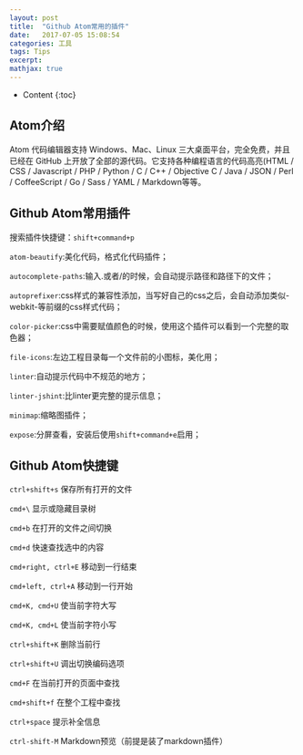 ```yaml
---
layout: post
title:  "Github Atom常用的插件"
date:   2017-07-05 15:08:54
categories: 工具
tags: Tips
excerpt:
mathjax: true
---
```


-   Content
    {:toc}

## Atom介绍

Atom 代码编辑器支持 Windows、Mac、Linux 三大桌面平台，完全免费，并且已经在 GitHub 上开放了全部的源代码。它支持各种编程语言的代码高亮(HTML / CSS / Javascript / PHP / Python / C / C++ / Objective C / Java / JSON / Perl / CoffeeScript / Go / Sass / YAML / Markdown等等。

## Github Atom常用插件

搜索插件快捷键：`shift+command+p`

`atom-beautify`:美化代码，格式化代码插件；

`autocomplete-paths`:输入.或者/的时候，会自动提示路径和路径下的文件；

`autoprefixer`:css样式的兼容性添加，当写好自己的css之后，会自动添加类似-webkit-等前缀的css样式代码；

`color-picker`:css中需要赋值颜色的时候，使用这个插件可以看到一个完整的取色器；

`file-icons`:左边工程目录每一个文件前的小图标，美化用；

`linter`:自动提示代码中不规范的地方；

`linter-jshint`:比linter更完整的提示信息；

`minimap`:缩略图插件；

`expose`:分屏查看，安装后使用`shift+command+e`启用；

## Github Atom快捷键

`ctrl+shift+s` 保存所有打开的文件

`cmd+\` 显示或隐藏目录树

`cmd+b` 在打开的文件之间切换

`cmd+d` 快速查找选中的内容

`cmd+right, ctrl+E` 移动到一行结束

`cmd+left, ctrl+A` 移动到一行开始

`cmd+K, cmd+U` 使当前字符大写

`cmd+K, cmd+L` 使当前字符小写

`ctrl+shift+K` 删除当前行

`ctrl+shift+U` 调出切换编码选项

`cmd+F` 在当前打开的页面中查找

`cmd+shift+f` 在整个工程中查找

`ctrl+space` 提示补全信息

`ctrl-shift-M` Markdown预览（前提是装了markdown插件）

